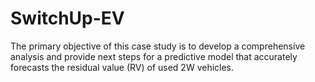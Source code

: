 # SwitchUp-EV
The primary objective of this case study is to develop a comprehensive analysis and provide next steps for a predictive model that accurately forecasts the residual value (RV) of used 2W vehicles.
